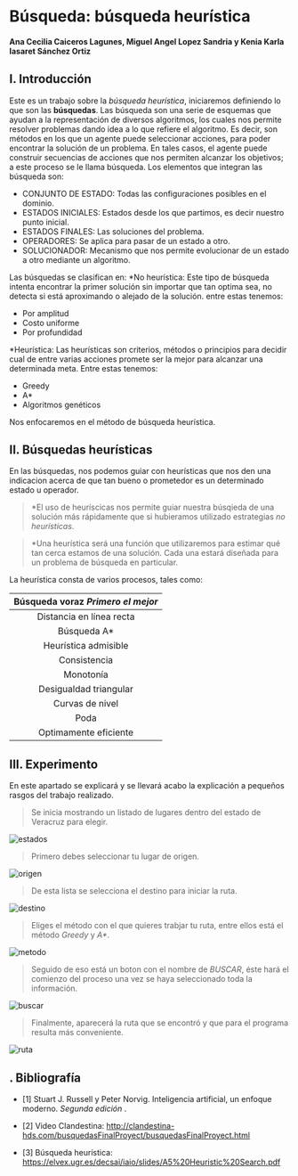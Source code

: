 # Búsqueda: búsqueda heurística

#### Ana Cecilia Caiceros Lagunes, Miguel Angel Lopez Sandria y Kenia Karla Iasaret Sánchez Ortiz

## **I. Introducción**
Este es un trabajo sobre la _búsqueda heurística_, iniciaremos definiendo lo que son las **búsquedas**.
Las búsqueda son una serie de esquemas que ayudan a la representación de diversos algoritmos, los cuales nos permite resolver problemas dando idea a lo que refiere el algoritmo.
Es decir, son métodos en los que un agente puede seleccionar acciones, para poder encontrar la solución de un problema. En tales casos, el agente puede construir secuencias de acciones que nos permiten alcanzar los objetivos; a este proceso se le llama búsqueda.
Los elementos que integran las búsqueda son:
* CONJUNTO DE ESTADO:
Todas las configuraciones posibles en el dominio.
* ESTADOS INICIALES:
Estados desde los que partimos, es decir nuestro punto inicial.
* ESTADOS FINALES:
Las soluciones del problema.
* OPERADORES:
Se aplica para pasar de un estado a otro.
* SOLUCIONADOR:
Mecanismo que nos permite evolucionar de un estado a otro mediante un algoritmo.

Las búsquedas se clasifican en:
*No heurística:
Este tipo de búsqueda intenta encontrar  la  primer solución sin importar que tan optima sea, no detecta si está aproximando o alejado de la solución.
entre estas tenemos:
  * Por amplitud
  * Costo uniforme
  * Por profundidad

*Heurística:
Las heurísticas son criterios, métodos o principios para decidir cual de entre varias acciones promete ser la mejor para alcanzar una determinada meta.
Entre estas tenemos:

  * Greedy
  * A*
  * Algoritmos genéticos

Nos enfocaremos en el método de búsqueda heurística.

## **II. Búsquedas heurísticas**

En las búsquedas, nos podemos guiar con heurísticas que nos den una indicacion acerca de que tan bueno o prometedor es un determinado estado u operador.
>*El uso de heuríscicas nos permite guiar nuestra búsqieda de una solución más rápidamente que si hubieramos utilizado estrategias _no heurísticas_.

>*Una heurística será una función que utilizaremos para estimar qué tan cerca estamos de una solución. Cada una estará diseñada para un problema de búsqueda en particular.

La heurística consta de varios procesos, tales como:

| Búsqueda voraz _Primero el mejor_    |
| :-----------------------------------:|
| Distancia en línea recta             |
| Búsqueda A*                          |
| Heurística admisible                 |
| Consistencia                         |
| Monotonía                            |
| Desigualdad triangular               |
| Curvas de nivel                      | 
| Poda                                 |
| Optimamente eficiente                |


## **III. Experimento**
En este apartado se explicará y se llevará acabo la explicación a pequeños rasgos del trabajo realizado.

>Se inicia mostrando un listado de lugares dentro del estado de Veracruz para elegir.

![estados](https://user-images.githubusercontent.com/79228016/120760918-471e1300-c4da-11eb-8a5a-328ebdcfd895.jpg)

>Primero debes seleccionar tu lugar de origen.

![origen](https://user-images.githubusercontent.com/79228016/120845370-5c288f80-c536-11eb-8a4c-1a78e41ce6e5.jpg)

>De esta lista se selecciona el destino para iniciar la ruta.

![destino](https://user-images.githubusercontent.com/79228016/120844969-c42aa600-c535-11eb-9e17-27426656275a.jpg)

>Eliges el método con el que quieres trabjar tu ruta, entre ellos está el método _Greedy_ y _A*_.

![metodo](https://user-images.githubusercontent.com/79228016/120845673-c2adad80-c536-11eb-8629-2035332890c7.jpg)

>Seguido de eso está un boton con el nombre de _BUSCAR_, éste hará el comienzo del proceso una vez se haya seleccionado toda la información.
 
 ![buscar](https://user-images.githubusercontent.com/79228016/120845894-06a0b280-c537-11eb-878f-4084ef70fb67.jpg)
 
 >Finalmente, aparecerá la ruta que se encontró y que para el programa resulta más conveniente.
 
 ![ruta](https://user-images.githubusercontent.com/79228016/120846294-84fd5480-c537-11eb-8e8f-ea2d5ac519e3.jpg)


## **. Bibliografía**

* [1] Stuart J. Russell y Peter Norvig. Inteligencia artificial, un enfoque moderno. _Segunda edición_ .

* [2] Video Clandestina: http://clandestina-hds.com/busquedasFinalProyect/busquedasFinalProyect.html 

* [3] Búsqueda heurística: https://elvex.ugr.es/decsai/iaio/slides/A5%20Heuristic%20Search.pdf

